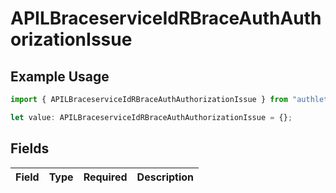 # APILBraceserviceIdRBraceAuthAuthorizationIssue

## Example Usage

```typescript
import { APILBraceserviceIdRBraceAuthAuthorizationIssue } from "authlete-2/models";

let value: APILBraceserviceIdRBraceAuthAuthorizationIssue = {};
```

## Fields

| Field       | Type        | Required    | Description |
| ----------- | ----------- | ----------- | ----------- |
